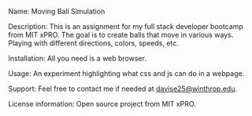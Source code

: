 Name: Moving Ball Simulation

Description: This is an assignment for my full stack developer bootcamp from MIT xPRO. The goal is to create balls that move in various ways. Playing with different directions, colors, speeds, etc.

Installation: All you need is a web browser.

Usage: An experiment highlighting what css and js can do in a webpage.

Support: Feel free to contact me if needed at davise25@winthrop.edu.

License information: Open source project from MIT xPRO. 
